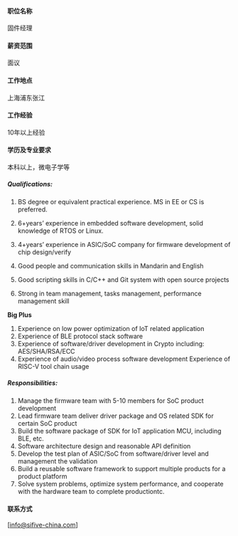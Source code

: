 #### 职位名称
 固件经理

#### 薪资范围
面议

#### 工作地点
上海浦东张江

#### 工作经验
10年以上经验

#### 学历及专业要求
本科以上，微电子学等

##### **Qualifications:** 
1.    BS degree or equivalent practical  experience. MS in EE or CS is preferred.

2.   6+years’ experience in embedded  software development, solid knowledge of RTOS or Linux.

3.   4+years’ experience in ASIC/SoC  company for firmware development of chip design/verify

4.   Good people and communication  skills in Mandarin and English

5.   Good scripting skills in C/C++ and Git  system with open source projects

6.   Strong in team management, tasks  management, performance management skill

**Big  Plus**
   1. Experience on low power optimization  of IoT related application
   2. Experience of BLE protocol stack  software
   3. Experience of software/driver  development in Crypto including: AES/SHA/RSA/ECC
   4. Experience of audio/video process  software development                                                                                            Experience  of RISC-V tool chain usage

##### **Responsibilities:**

1.   Manage the firmware team with 5-10  members for SoC product development
2.    Lead firmware team deliver driver package  and OS related SDK for certain SoC product
3.    Build the software package of SDK  for IoT application MCU, including BLE, etc.
4.    Software architecture design and  reasonable API definition
5.    Develop the test plan of ASIC/SoC  from software/driver level and management the validation
6.    Build a reusable software framework  to support multiple products for a product platform
7.    Solve system problems, optimize  system performance, and cooperate with the hardware team to complete productiontc.

#### 联系方式
[info@sifive-china.com]